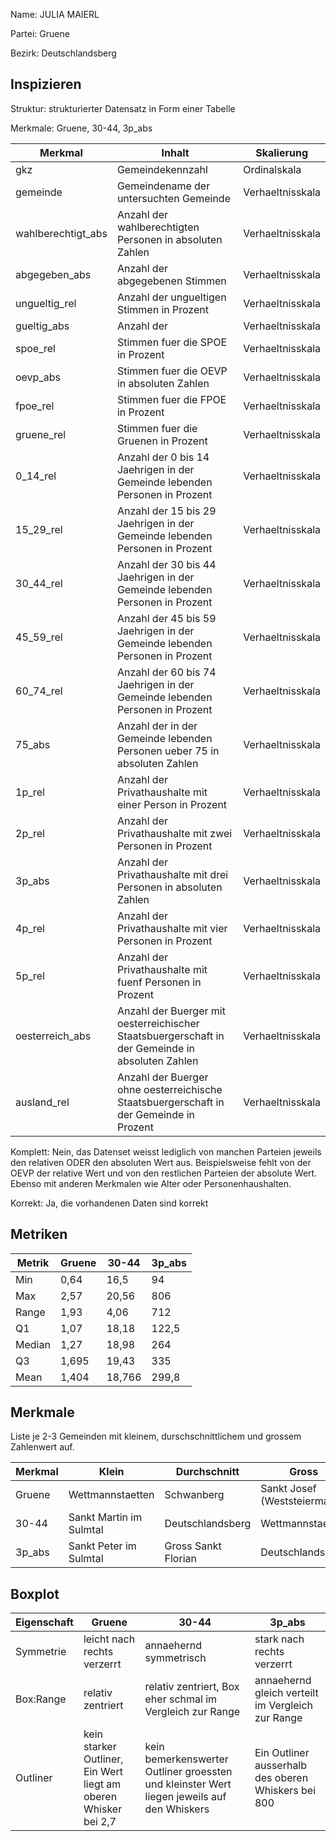 Name: JULIA MAIERL

Partei: Gruene

Bezirk: Deutschlandsberg

## Inspizieren

Struktur: strukturierter Datensatz in Form einer Tabelle

Merkmale: Gruene, 30-44, 3p_abs

| Merkmal | Inhalt | Skalierung |
|---------|---------|----------------|
| gkz | Gemeindekennzahl | Ordinalskala |
| gemeinde | Gemeindename der untersuchten Gemeinde | Verhaeltnisskala |
| wahlberechtigt_abs | Anzahl der wahlberechtigten Personen in absoluten Zahlen | Verhaeltnisskala |
| abgegeben_abs | Anzahl der abgegebenen Stimmen | Verhaeltnisskala |
| ungueltig_rel | Anzahl der ungueltigen Stimmen in Prozent | Verhaeltnisskala |
| gueltig_abs | Anzahl der  | Verhaeltnisskala |
| spoe_rel |Stimmen fuer die SPOE in Prozent  | Verhaeltnisskala |
| oevp_abs | Stimmen fuer die OEVP in absoluten Zahlen | Verhaeltnisskala |
| fpoe_rel | Stimmen fuer die FPOE in Prozent | Verhaeltnisskala |
| gruene_rel | Stimmen fuer die Gruenen in Prozent | Verhaeltnisskala |
| 0_14_rel | Anzahl der 0 bis 14 Jaehrigen in der Gemeinde lebenden Personen in Prozent | Verhaeltnisskala |
| 15_29_rel | Anzahl der 15 bis 29 Jaehrigen in der Gemeinde lebenden Personen in Prozent  | Verhaeltnisskala |
| 30_44_rel | Anzahl der 30 bis 44 Jaehrigen in der Gemeinde lebenden Personen in Prozent  | Verhaeltnisskala |
| 45_59_rel | Anzahl der 45 bis 59 Jaehrigen in der Gemeinde lebenden Personen in Prozent  | Verhaeltnisskala |
| 60_74_rel | Anzahl der 60 bis 74 Jaehrigen in der Gemeinde lebenden Personen in Prozent  | Verhaeltnisskala |
| 75_abs | Anzahl der in der Gemeinde lebenden Personen ueber 75 in absoluten Zahlen | Verhaeltnisskala |
| 1p_rel | Anzahl der Privathaushalte mit einer Person in Prozent | Verhaeltnisskala |
| 2p_rel | Anzahl der Privathaushalte mit zwei Personen in Prozent | Verhaeltnisskala |
| 3p_abs | Anzahl der Privathaushalte mit drei Personen in absoluten Zahlen | Verhaeltnisskala |
| 4p_rel | Anzahl der Privathaushalte mit vier Personen in Prozent | Verhaeltnisskala |
| 5p_rel | Anzahl der Privathaushalte mit fuenf Personen in Prozent | Verhaeltnisskala |
| oesterreich_abs | Anzahl der Buerger mit oesterreichischer Staatsbuergerschaft in der Gemeinde in absoluten Zahlen| Verhaeltnisskala |
| ausland_rel | Anzahl der Buerger ohne oesterreichische Staatsbuergerschaft in der Gemeinde in Prozent | Verhaeltnisskala |

Komplett: Nein, das Datenset weisst lediglich von manchen Parteien jeweils den relativen ODER den absoluten Wert aus. Beispielsweise fehlt von der OEVP der relative Wert und von den restlichen Parteien der absolute Wert. Ebenso mit anderen Merkmalen wie Alter oder Personenhaushalten.

Korrekt: Ja, die vorhandenen Daten sind korrekt

## Metriken

| Metrik | Gruene | 30-44 | 3p_abs |
|--------|--------|--------|--------|
| Min | 0,64 | 16,5 | 94 |
| Max | 2,57 | 20,56 | 806 |
| Range | 1,93 | 4,06 | 712 |
| Q1 | 1,07 | 18,18 | 122,5 |
| Median | 1,27 | 18,98 | 264 |
| Q3 | 1,695 | 19,43 | 335 |
| Mean | 1,404 | 18,766 | 299,8 |


## Merkmale

Liste je 2-3 Gemeinden mit kleinem, durschschnittlichem und grossem Zahlenwert auf.

| Merkmal | Klein | Durchschnitt | Gross |
|---------|-------|--------------|------|
| Gruene | Wettmannstaetten | Schwanberg | Sankt Josef (Weststeiermark) |
| 30-44 | Sankt Martin im Sulmtal | Deutschlandsberg | Wettmannstaetten |
| 3p_abs | Sankt Peter im Sulmtal | Gross Sankt Florian | Deutschlandsberg |

## Boxplot

| Eigenschaft | Gruene | 30-44 | 3p_abs |
|-------------|---------|---------|---------|
| Symmetrie | leicht nach rechts verzerrt | annaehernd symmetrisch | stark nach rechts verzerrt |
| Box:Range | relativ zentriert | relativ zentriert, Box eher schmal im Vergleich zur Range | annaehernd gleich verteilt im Vergleich zur Range |
| Outliner | kein starker Outliner, Ein Wert liegt am oberen Whisker bei 2,7 | kein bemerkenswerter Outliner groessten und kleinster Wert liegen jeweils auf den Whiskers| Ein Outliner ausserhalb des oberen Whiskers bei 800 |
